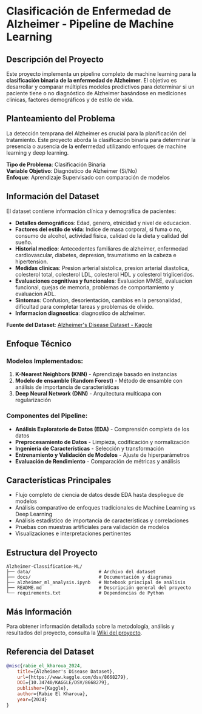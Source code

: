 # Clasificación de Enfermedad de Alzheimer - Pipeline de Machine Learning

## Descripción del Proyecto

Este proyecto implementa un pipeline completo de machine learning para la **clasificación binaria de la enfermedad de Alzheimer**. El objetivo es desarrollar y comparar múltiples modelos predictivos para determinar si un paciente tiene o no diagnóstico de Alzheimer basándose en mediciones clínicas, factores demográficos y de estilo de vida.

## Planteamiento del Problema

La detección temprana del Alzheimer es crucial para la planificación del tratamiento. Este proyecto aborda la clasificación binaria para determinar la presencia o ausencia de la enfermedad utilizando enfoques de machine learning y deep learning.

**Tipo de Problema**: Clasificación Binaria  
**Variable Objetivo**: Diagnóstico de Alzheimer (Sí/No)  
**Enfoque**: Aprendizaje Supervisado con comparación de modelos

## Información del Dataset

El dataset contiene información clínica y demográfica de pacientes:

- **Detalles demográficos**: Edad, genero, etnicidad y nivel de educacion.
- **Factores del estilo de vida**: Indice de masa corporal, si fuma o no, consumo de alcohol, actividad fisica, calidad de la dieta y calidad del sueño.
- **Historial medico**: Antecedentes familiares de alzheimer, enfermedad cardiovascular, diabetes, depresion, traumatismo en la cabeza e hipertension.
- **Medidas clinicas**: Presion arterial sistolica, presion arterial diastolica, colesterol total, colesterol LDL, colesterol HDL y colesterol trigliceridos.
- **Evaluaciones cognitivas y funcionales**: Evaluacion MMSE, evaluacion funcional, quejas de memoria, problemas de comportamiento y evaluacion ADL.
- **Sintomas**: Confusion, desorientación, cambios en la personalidad, dificultad para completar tareas y problemas de olvido.
- **Informacion diagnostica**: diagnostico de alzheimer.

**Fuente del Dataset**: [Alzheimer's Disease Dataset - Kaggle](https://www.kaggle.com/datasets/rabieelkharoua/alzheimers-disease-dataset)

## Enfoque Técnico

### Modelos Implementados:
1. **K-Nearest Neighbors (KNN)** - Aprendizaje basado en instancias
2. **Modelo de ensamble (Random Forest)** - Método de ensamble con análisis de importancia de características
3. **Deep Neural Network (DNN)** - Arquitectura multicapa con regularización

### Componentes del Pipeline:
- **Análisis Exploratorio de Datos (EDA)** - Comprensión completa de los datos
- **Preprocesamiento de Datos** - Limpieza, codificación y normalización
- **Ingeniería de Características** - Selección y transformación
- **Entrenamiento y Validación de Modelos** - Ajuste de hiperparámetros
- **Evaluación de Rendimiento** - Comparación de métricas y análisis

## Características Principales

- Flujo completo de ciencia de datos desde EDA hasta despliegue de modelos
- Análisis comparativo de enfoques tradicionales de Machine Learning vs Deep Learning
- Análisis estadístico de importancia de características y correlaciones
- Pruebas con muestras artificiales para validación de modelos
- Visualizaciones e interpretaciones pertinentes

## Estructura del Proyecto

```
Alzheimer-Classification-ML/
├── data/                         # Archivo del dataset
├── docs/                         # Documentación y diagramas
├── alzheimer_ml_analysis.ipynb   # Notebook principal de análisis
├── README.md                     # Descripción general del proyecto
└── requirements.txt              # Dependencias de Python
```

## Más Información

Para obtener información detallada sobre la metodología, análisis y resultados del proyecto, consulta la [Wiki del proyecto](https://github.com/Bosnape/Alzheimer-Classification-ML/wiki).

## Referencia del Dataset

```bibtex
@misc{rabie_el_kharoua_2024,
    title={Alzheimer's Disease Dataset},
    url={https://www.kaggle.com/dsv/8668279},
    DOI={10.34740/KAGGLE/DSV/8668279},
    publisher={Kaggle},
    author={Rabie El Kharoua},
    year={2024}
}
```
